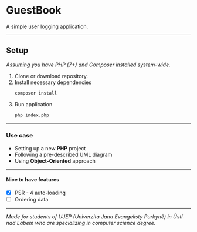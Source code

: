 # GuestBook

A simple user logging application.

---

## Setup

*Assuming you have PHP (7+) and Composer installed system-wide.*

1. Clone or download repository.
2. Install necessary dependencies
    ```bash
    composer install
    ```
3. Run application 
    ```bash
    php index.php
    ```

---

### Use case

- Setting up a new **PHP** project
- Following a pre-described UML diagram
- Using **Object-Oriented** approach

---

#### Nice to have features

  - [x] PSR - 4 auto-loading
  - [ ] Ordering data 

---

*Made for students of UJEP (Univerzita Jana Evangelisty Purkyně) in Ústí nad Labem who are specializing in computer science degree.*
